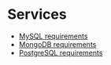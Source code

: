 <div class="section" id="services"></div>

# Services

* [MySQL requirements](services-mysql.md)
* [MongoDB requirements](services-mongodb.md)
* [PostgreSQL requirements](services-postgres.md)
